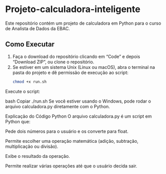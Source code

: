 # Projeto-calculadora-inteligente
Este repositório contém um projeto de calculadora em Python para o curso de Analista de Dados da EBAC.

## Como Executar

1. Faça o download do repositório clicando em “Code” e depois “Download ZIP”, ou clone o repositório.
2. Se estiver em um sistema Unix (Linux ou macOS), abra o terminal na pasta do projeto e dê permissão de execução ao script:
   ```bash
   chmod +x run.sh
   
Execute o script:

bash
Copiar
./run.sh
Se você estiver usando o Windows, pode rodar o arquivo calculadora.py diretamente com o Python.

Explicação do Código Python
O arquivo calculadora.py é um script em Python que:

Pede dois números para o usuário e os converte para float.

Permite escolher uma operação matemática (adição, subtração, multiplicação ou divisão).

Exibe o resultado da operação.

Permite realizar várias operações até que o usuário decida sair.
